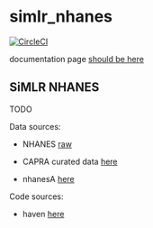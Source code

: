# simlr_nhanes

[![CircleCI](https://circleci.com/gh/stnava/simlr_nhanes/tree/master.svg?style=svg)](https://circleci.com/gh/stnava/simlr_nhanes/tree/master)

documentation page [should be here](https://stnava.github.io/simlr_nhanes/)

## SiMLR NHANES

TODO

Data sources:

* NHANES [raw](https://wwwn.cdc.gov/nchs/nhanes/Default.aspx)

* CAPRA curated data [here](https://capra.med.umich.edu/nhanes.html)

* nhanesA [here](https://github.com/cjendres1/nhanes)

Code sources:

* haven [here](https://cran.r-project.org/web/packages/haven/index.html)

